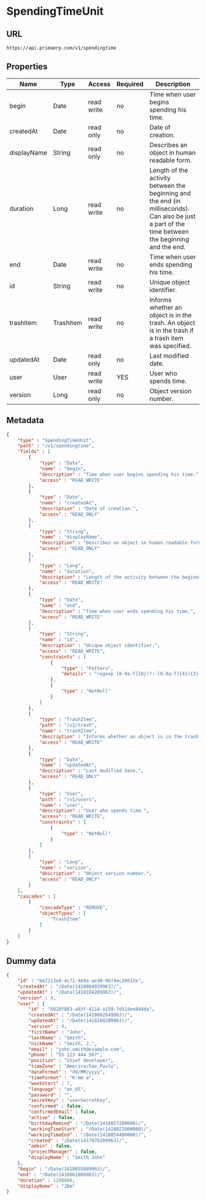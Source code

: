 SpendingTimeUnit
==

## URL

	https://api.primaerp.com/v1/spendingtime

## Properties

| Name        | Type      | Access     | Required                                                               | Description                                                                                                                                        |
|-------------|-----------|------------|------------------------------------------------------------------------|----------------------------------------------------------------------------------------------------------------------------------------------------|
| begin       | Date      | read write | no                                                                     | Time when user begins spending his time.                                                                                                           |
| createdAt   | Date      | read only  | no                                                                     | Date of creation.                                                                                                                                  |
| displayName | String    | read only  | no                                                                     | Describes an object in human readable form.                                                                                                        |
| duration    | Long      | read write | no                                                                     | Length of the activity between the beginning and the end (in milliseconds). Can also be just a part of the time between the beginning and the end. |
| end         | Date      | read write | no                                                                     | Time when user ends spending his time.                                                                                                             |
| id          | String    | read write | no                                                                     | Unique object identifier.                                                                                                                          |
| trashItem   | TrashItem | read write | no                                                                     | Informs whether an object is in the trash. An object is in the trash if a trash item was specified.                                                |
| updatedAt   | Date      | read only  | no                                                                     | Last modified date.                                                                                                                                |
| user        | User      | read write | YES                                                                    | User who spends time.                                                                                                                              |
| version     | Long      | read only  | no                                                                     | Object version number.                                                                                                                             |

## Metadata

```JSON
{
	"type" : "SpendingTimeUnit",
	"path" : "/v1/spendingtime",
	"fields" : [
		{
			"type" : "Date",
			"name" : "begin",
			"description" : "Time when user begins spending his time.",
			"access" : "READ_WRITE"
		},
		{
			"type" : "Date",
			"name" : "createdAt",
			"description" : "Date of creation.",
			"access" : "READ_ONLY"
		},
		{
			"type" : "String",
			"name" : "displayName",
			"description" : "Describes an object in human readable form.",
			"access" : "READ_ONLY"
		},
		{
			"type" : "Long",
			"name" : "duration",
			"description" : "Length of the activity between the beginning and the end (in milliseconds). Can also be just a part of the time between the beginning and the end.",
			"access" : "READ_WRITE"
		},
		{
			"type" : "Date",
			"name" : "end",
			"description" : "Time when user ends spending his time.",
			"access" : "READ_WRITE"
		},
		{
			"type" : "String",
			"name" : "id",
			"description" : "Unique object identifier.",
			"access" : "READ_WRITE",
			"constraints" : [
				{
					"type" : "Pattern",
					"details" : "regexp [0-9a-f]{8}(?:-[0-9a-f]{4}){3}-[0-9a-f]{12}"
				},
				{
					"type" : "NotNull"
				}
			]
		},
		{
			"type" : "TrashItem",
			"path" : "/v1/trash",
			"name" : "trashItem",
			"description" : "Informs whether an object is in the trash. An object is in the trash if a trash item was specified.",
			"access" : "READ_WRITE"
		},
		{
			"type" : "Date",
			"name" : "updatedAt",
			"description" : "Last modified date.",
			"access" : "READ_ONLY"
		},
		{
			"type" : "User",
			"path" : "/v1/users",
			"name" : "user",
			"description" : "User who spends time.",
			"access" : "READ_WRITE",
			"constraints" : [
				{
					"type" : "NotNull"
				}
			]
		},
		{
			"type" : "Long",
			"name" : "version",
			"description" : "Object version number.",
			"access" : "READ_ONLY"
		}
	],
	"cascades" : [
		{
			"cascadeType" : "REMOVE",
			"objectTypes" : [
				"TrashItem"
			]
		}
	]
}
```

## Dummy data

```JSON
{
	"id" : "b42213e9-4c71-4e9a-ae30-9b74ec26612e",
	"createdAt" : "/Date(1418064029963)/",
	"updatedAt" : "/Date(1418104289963)/",
	"version" : 9,
	"user" : {
		"id" : "6828f883-a93f-4214-a159-fd514ee844da",
		"createdAt" : "/Date(1418062649963)/",
		"updatedAt" : "/Date(1418104289963)/",
		"version" : 9,
		"firstName" : "John",
		"lastName" : "Smith",
		"nickName" : "Smith, J.",
		"email" : "john.smith@example.com",
		"phone" : "55 123 444 567",
		"position" : "Chief developer",
		"timeZone" : "America/Sao_Paulo",
		"dateFormat" : "dd/MM/yyyy",
		"timeFormat" : "K:mm a",
		"weekStart" : 7,
		"language" : "en_US",
		"password" : "",
		"secretKey" : "userSecretKey",
		"confirmed" : false,
		"confirmedEmail" : false,
		"active" : false,
		"birthdayRemind" : "/Date(1418857200000)/",
		"workingTimeStart" : "/Date(1418022000000)/",
		"workingTimeEnd" : "/Date(1418054400000)/",
		"created" : "/Date(1417978289963)/",
		"admin" : false,
		"projectManager" : false,
		"displayName" : "Smith John"
	},
	"begin" : "/Date(1418035889963)/",
	"end" : "/Date(1418061809963)/",
	"duration" : 1200000,
	"displayName" : "20m"
}
```

